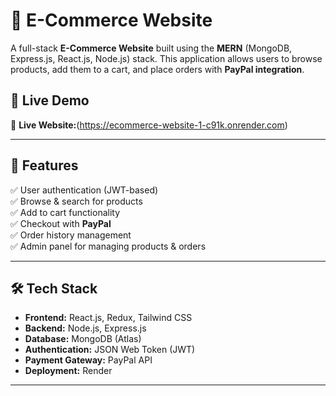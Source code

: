 # 🛒 E-Commerce Website

A full-stack **E-Commerce Website** built using the **MERN** (MongoDB, Express.js, React.js, Node.js) stack. This application allows users to browse products, add them to a cart, and place orders with **PayPal integration**.

## 🚀 Live Demo
🔗 **Live Website:**(https://ecommerce-website-1-c91k.onrender.com)

---

## 📌 Features

✅ User authentication (JWT-based)  
✅ Browse & search for products  
✅ Add to cart functionality  
✅ Checkout with **PayPal**  
✅ Order history management  
✅ Admin panel for managing products & orders  

---

## 🛠️ Tech Stack

- **Frontend:** React.js, Redux, Tailwind CSS  
- **Backend:** Node.js, Express.js  
- **Database:** MongoDB (Atlas)  
- **Authentication:** JSON Web Token (JWT)  
- **Payment Gateway:** PayPal API  
- **Deployment:** Render  

---


